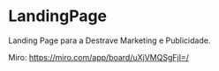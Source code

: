 # LandingPage
Landing Page para a Destrave Marketing e Publicidade.

Miro: https://miro.com/app/board/uXjVMQSgFjI=/
